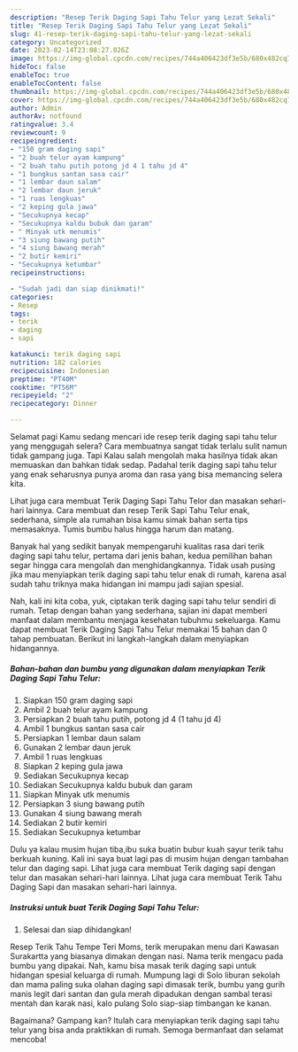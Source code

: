 ```yaml
---
description: "Resep Terik Daging Sapi Tahu Telur yang Lezat Sekali"
title: "Resep Terik Daging Sapi Tahu Telur yang Lezat Sekali"
slug: 41-resep-terik-daging-sapi-tahu-telur-yang-lezat-sekali
category: Uncategorized
date: 2023-02-14T23:08:27.026Z
image: https://img-global.cpcdn.com/recipes/744a406423df3e5b/680x482cq70/terik-daging-sapi-tahu-telur-foto-resep-utama.jpg
hideToc: false
enableToc: true
enableTocContent: false
thumbnail: https://img-global.cpcdn.com/recipes/744a406423df3e5b/680x482cq70/terik-daging-sapi-tahu-telur-foto-resep-utama.jpg
cover: https://img-global.cpcdn.com/recipes/744a406423df3e5b/680x482cq70/terik-daging-sapi-tahu-telur-foto-resep-utama.jpg
author: Admin
authorAv: notfound
ratingvalue: 3.4
reviewcount: 9
recipeingredient:
- "150 gram daging sapi"
- "2 buah telur ayam kampung"
- "2 buah tahu putih potong jd 4 1 tahu jd 4"
- "1 bungkus santan sasa cair"
- "1 lembar daun salam"
- "2 lembar daun jeruk"
- "1 ruas lengkuas"
- "2 keping gula jawa"
- "Secukupnya kecap"
- "Secukupnya kaldu bubuk dan garam"
- " Minyak utk menumis"
- "3 siung bawang putih"
- "4 siung bawang merah"
- "2 butir kemiri"
- "Secukupnya ketumbar"
recipeinstructions:

- "Sudah jadi dan siap dinikmati!"
categories:
- Resep
tags:
- terik
- daging
- sapi

katakunci: terik daging sapi 
nutrition: 182 calories
recipecuisine: Indonesian
preptime: "PT40M"
cooktime: "PT56M"
recipeyield: "2"
recipecategory: Dinner

---
```



Selamat pagi Kamu sedang mencari ide resep terik daging sapi tahu telur yang menggugah selera? Cara membuatnya sangat tidak terlalu sulit namun tidak gampang juga. Tapi Kalau salah mengolah maka hasilnya tidak akan memuaskan dan bahkan tidak sedap. Padahal terik daging sapi tahu telur yang enak seharusnya punya aroma dan rasa yang bisa memancing selera kita.


Lihat juga cara membuat Terik Daging Sapi Tahu Telor dan masakan sehari-hari lainnya. Cara membuat dan resep Terik Sapi Tahu Telur enak, sederhana, simple ala rumahan bisa kamu simak bahan serta tips memasaknya. Tumis bumbu halus hingga harum dan matang.

Banyak hal yang sedikit banyak mempengaruhi kualitas rasa dari terik daging sapi tahu telur, pertama dari jenis bahan, kedua pemilihan bahan segar hingga cara mengolah dan menghidangkannya. Tidak usah pusing jika mau menyiapkan terik daging sapi tahu telur enak di rumah, karena asal sudah tahu triknya maka hidangan ini mampu jadi sajian spesial.


Nah, kali ini kita coba, yuk, ciptakan terik daging sapi tahu telur sendiri di rumah. Tetap dengan bahan yang sederhana, sajian ini dapat memberi manfaat dalam membantu menjaga kesehatan tubuhmu sekeluarga. Kamu dapat membuat Terik Daging Sapi Tahu Telur memakai 15 bahan dan 0 tahap pembuatan. Berikut ini langkah-langkah dalam menyiapkan hidangannya.

<!--inarticleads1-->

##### Bahan-bahan dan bumbu yang digunakan dalam menyiapkan Terik Daging Sapi Tahu Telur:

1. Siapkan 150 gram daging sapi
1. Ambil 2 buah telur ayam kampung
1. Persiapkan 2 buah tahu putih, potong jd 4 (1 tahu jd 4)
1. Ambil 1 bungkus santan sasa cair
1. Persiapkan 1 lembar daun salam
1. Gunakan 2 lembar daun jeruk
1. Ambil 1 ruas lengkuas
1. Siapkan 2 keping gula jawa
1. Sediakan Secukupnya kecap
1. Sediakan Secukupnya kaldu bubuk dan garam
1. Siapkan  Minyak utk menumis
1. Persiapkan 3 siung bawang putih
1. Gunakan 4 siung bawang merah
1. Sediakan 2 butir kemiri
1. Sediakan Secukupnya ketumbar


Dulu ya kalau musim hujan tiba,ibu suka buatin bubur kuah sayur terik tahu berkuah kuning. Kali ini saya buat lagi pas di musim hujan dengan tambahan telur dan daging sapi. Lihat juga cara membuat Terik daging sapi dengan telur dan masakan sehari-hari lainnya. Lihat juga cara membuat Terik Tahu Daging Sapi dan masakan sehari-hari lainnya. 

<!--inarticleads2-->

##### Instruksi untuk buat Terik Daging Sapi Tahu Telur:


1. Selesai dan siap dihidangkan!

Resep Terik Tahu Tempe Teri Moms, terik merupakan menu dari Kawasan Surakartta yang biasanya dimakan dengan nasi. Nama terik mengacu pada bumbu yang dipakai. Nah, kamu bisa masak terik daging sapi untuk hidangan spesial keluarga di rumah. Mumpung lagi di Solo liburan sekolah dan mama paling suka olahan daging sapi dimasak terik, bumbu yang gurih manis legit dari santan dan gula merah dipadukan dengan sambal terasi mentah dan karak nasi, kalo pulang Solo siap-siap timbangan ke kanan. 

Bagaimana? Gampang kan? Itulah cara menyiapkan terik daging sapi tahu telur yang bisa anda praktikkan di rumah. Semoga bermanfaat dan selamat mencoba!
